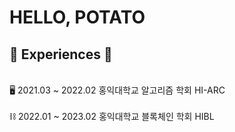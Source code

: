 <!--
**kwaktato/kwaktato** is a ✨ _special_ ✨ repository because its `README.md` (this file) appears on your GitHub profile.

Here are some ideas to get you started:

- 🔭 I’m currently working on ...
- 🌱 I’m currently learning ...
- 👯 I’m looking to collaborate on ...
- 🤔 I’m looking for help with ...
- 💬 Ask me about ...
- 📫 How to reach me: ...
- 😄 Pronouns: ...
- ⚡ Fun fact: ...
-->
<h1>HELLO, POTATO</h1>

<h2>💼 Experiences 💼</h2>
<p>
  <br>🖥️ 2021.03 ~ 2022.02 홍익대학교 알고리즘 학회 HI-ARC</br>
  <br>⛓️ 2022.01 ~ 2023.02 홍익대학교 블록체인 학회 HIBL</br>
  <img src="https://img.shields.io/badge/Web3.js-F16822?logo=web3dotjs&logoColor=fff&style=for-the-badge>
</p>
